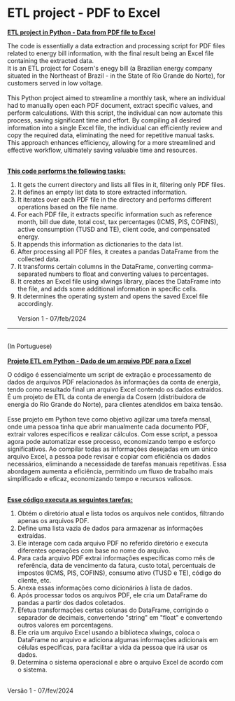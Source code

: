# ETL project - PDF to Excel

**<ins>ETL project in Python - Data from PDF file to Excel</ins>**

The code is essentially a data extraction and processing script for PDF files related to energy bill information, with the final result being an Excel file containing the extracted data.<br>
It is an ETL project for Cosern's enegy bill (a Brazilian energy company situated in the Northeast of Brazil - in the State of Rio Grande do Norte), for customers served in low voltage. <br><br>
This Python project aimed to streamline a monthly task, where an individual had to manually open each PDF document, extract specific values, and perform calculations. With this script, the individual can now automate this process, saving significant time and effort. By compiling all desired information into a single Excel file, the individual can efficiently review and copy the required data, eliminating the need for repetitive manual tasks. This approach enhances efficiency, allowing for a more streamlined and effective workflow, ultimately saving valuable time and resources. <br><br>

**<ins>This code performs the following tasks:</ins>**
1) It gets the current directory and lists all files in it, filtering only PDF files.
2) It defines an empty list data to store extracted information.
3) It iterates over each PDF file in the directory and performs different operations based on the file name.
4) For each PDF file, it extracts specific information such as reference month, bill due date, total cost, tax percentages (ICMS, PIS, COFINS), active consumption (TUSD and TE), client code, and compensated energy.
5) It appends this information as dictionaries to the data list.
6) After processing all PDF files, it creates a pandas DataFrame from the collected data.
7) It transforms certain columns in the DataFrame, converting comma-separated numbers to float and converting values to percentages.
8) It creates an Excel file using xlwings library, places the DataFrame into the file, and adds some additional information in specific cells.
9) It determines the operating system and opens the saved Excel file accordingly.
<br><br>
Version 1 - 07/feb/2024
------------------------------------------------------------------------------
<br>(In Portuguese)<br><br>
**<ins>Projeto ETL em Python - Dado de um arquivo PDF para o Excel</ins>**

O código é essencialmente um script de extração e processamento de dados de arquivos PDF relacionados às informações da conta de energia, tendo como resultado final um arquivo Excel contendo os dados extraídos.<br>
É um projeto de ETL da conta de energia da Cosern (distribuidora de energia do Rio Grande do Norte), para clientes atendidos em baixa tensão.<br><br>
Esse projeto em Python teve como objetivo agilizar uma tarefa mensal, onde uma pessoa tinha que abrir manualmente cada documento PDF, extrair valores específicos e realizar cálculos. Com esse script, a pessoa agora pode automatizar esse processo, economizando tempo e esforço significativos. Ao compilar todas as informações desejadas em um único arquivo Excel, a pessoa pode revisar e copiar com eficiência os dados necessários, eliminando a necessidade de tarefas manuais repetitivas. Essa abordagem aumenta a eficiência, permitindo um fluxo de trabalho mais simplificado e eficaz, economizando tempo e recursos valiosos. <br><br>

**<ins>Esse código executa as seguintes tarefas:</ins>**
1) Obtém o diretório atual e lista todos os arquivos nele contidos, filtrando apenas os arquivos PDF.
2) Define uma lista vazia de dados para armazenar as informações extraídas.
3) Ele interage com cada arquivo PDF no referido diretório e executa diferentes operações com base no nome do arquivo.
4) Para cada arquivo PDF extrai informações específicas como mês de referência, data de vencimento da fatura, custo total, percentuais de impostos (ICMS, PIS, COFINS), consumo ativo (TUSD e TE), código do cliente, etc.
5) Anexa essas informações como dicionários à lista de dados.
6) Após processar todos os arquivos PDF, ele cria um DataFrame do pandas a partir dos dados coletados.
7) Efetua transformações certas colunas do DataFrame, corrigindo o separador de decimais, convertendo "string" em "float" e convertendo outros valores em porcentagens.
8) Ele cria um arquivo Excel usando a biblioteca xlwings, coloca o DataFrame no arquivo e adiciona algumas informações adicionais em células específicas, para facilitar a vida da pessoa que irá usar os dados.
9) Determina o sistema operacional e abre o arquivo Excel de acordo com o sistema.
<br><br>

Versão 1 - 07/fev/2024
